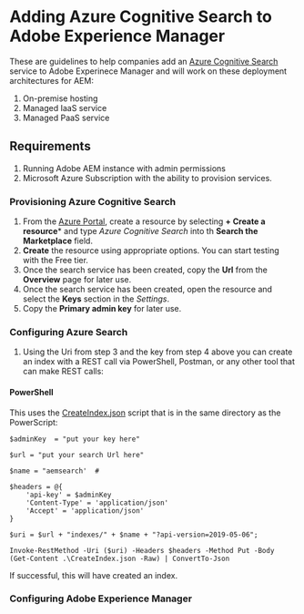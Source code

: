 # Adding Azure Cognitive Search to Adobe Experience Manager
These are guidelines to help companies add an [Azure Cognitive Search](https://docs.microsoft.com/en-us/azure/search/) service to Adobe Experinece Manager and will work on these deployment architectures for AEM:

1. On-premise hosting
2. Managed IaaS service
3. Managed PaaS service

## Requirements
1. Running Adobe AEM instance with admin permissions
2. Microsoft Azure Subscription with the ability to provision services.

### Provisioning Azure Cognitive Search

1. From the [Azure Portal](https://portal.azure.com/), create a resource by selecting  **+ Create a resource*** and type *Azure Cognitive Search* into th **Search the Marketplace** field.
2. **Create** the resource using appropriate options.   You can start testing with the Free tier.
3. Once the search service has been created, copy the **Url** from the **Overview** page for later use.
4. Once the search service has been created, open the resource and select the **Keys** section in the *Settings*.
5. Copy the **Primary admin key** for later use.  

### Configuring Azure Search
1. Using the Uri from step 3 and the key from step 4 above you can create an index with a REST call via PowerShell, Postman, or any other tool that can make REST calls:

#### PowerShell
This uses the [CreateIndex.json](Scripts/CreateIndex.json) script that is in the same directory as the PowerScript:

    $adminKey  = "put your key here"
    
    $url = "put your search Url here"
    
    $name = "aemsearch'  #
    
    $headers = @{
        'api-key' = $adminKey
        'Content-Type' = 'application/json' 
        'Accept' = 'application/json' 
    }

    $uri = $url + "indexes/" + $name + "?api-version=2019-05-06";

    Invoke-RestMethod -Uri ($uri) -Headers $headers -Method Put -Body (Get-Content .\CreateIndex.json -Raw) | ConvertTo-Json
If successful, this will have created an index.

### Configuring Adobe Experience Manager
